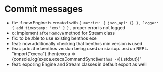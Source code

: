 # Commit messages

- fix: if new Engine is created with `{ metrics: { json_api: {} }, logger: { add_timestamp: "xxx" } },` proper error is not logged
- o: implement `afterRemove` method for Stream class
- fix: to be able to use existing benthos exe
- feat: now additionally checking that benthos min version is used
- feat: print the benthos version being used on startup. test on REPL: "import("execa").then(execa => {console.log(execa.execaCommandSync(`benthos -v`)).stdout})"
- feat: exposing Engine and Stream classes in default export as well
  